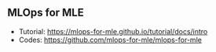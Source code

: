 ## MLOps for MLE

- Tutorial: https://mlops-for-mle.github.io/tutorial/docs/intro
- Codes: https://github.com/mlops-for-mle/mlops-for-mle
